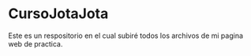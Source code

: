 # CursoJotaJota
Este es un respositorio en el cual subiré todos los archivos de mi pagina web de practica.
